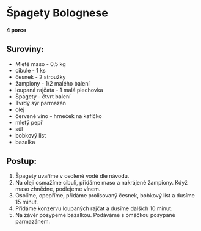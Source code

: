 # Špagety Bolognese

**4 porce**

## Suroviny:
- Mleté maso - 0,5 kg
- cibule - 1 ks
- česnek - 2 stroužky
- žampiony - 1/2 malého balení
- loupaná rajčata - 1 malá plechovka
- Špagety - čtvrt balení
- Tvrdý sýr parmazán
- olej
- červené víno - hrneček na kafíčko
- mletý pepř
- sůl
- bobkový list
- bazalka

## Postup:
1. Špagety uvaříme v osolené vodě dle návodu.
2. Na oleji osmažíme cibuli, přidáme maso a nakrájené žampiony. Když maso zhnědne, podlejeme vínem.
3. Osolíme, opepříme, přidáme prolisovaný česnek, bobkový list a dusíme 15 minut.
4. Přidáme konzervu loupaných rajčat a dusíme dalších 10 minut.
5. Na závěr posypeme bazalkou. Podáváme s omáčkou posypané parmazánem.

